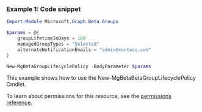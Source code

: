 ### Example 1: Code snippet

```powershellImport-Module Microsoft.Graph.Beta.Groups

$params = @{
	groupLifetimeInDays = 100
	managedGroupTypes = "Selected"
	alternateNotificationEmails = "admin@contoso.com"
}

New-MgBetaGroupLifecyclePolicy -BodyParameter $params
```
This example shows how to use the New-MgBetaBetaGroupLifecyclePolicy Cmdlet.
To learn about permissions for this resource, see the [permissions reference](/graph/permissions-reference).

